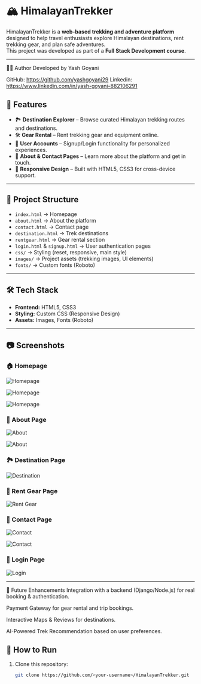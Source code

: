# 🏔️ HimalayanTrekker

HimalayanTrekker is a **web-based trekking and adventure platform** designed to help travel enthusiasts explore Himalayan destinations, rent trekking gear, and plan safe adventures.  
This project was developed as part of a **Full Stack Development course**.

---
👨‍💻 Author
Developed by Yash Goyani

GitHub: https://github.com/yashgoyani29
Linkedin: https://www.linkedin.com/in/yash-goyani-882106291

## 🚀 Features
- 🏞️ **Destination Explorer** – Browse curated Himalayan trekking routes and destinations.
- 🛠️ **Gear Rental** – Rent trekking gear and equipment online.
- 👤 **User Accounts** – Signup/Login functionality for personalized experiences.
- 📖 **About & Contact Pages** – Learn more about the platform and get in touch.
- 🎨 **Responsive Design** – Built with HTML5, CSS3 for cross-device support.

---

## 📂 Project Structure
- `index.html` → Homepage  
- `about.html` → About the platform  
- `contact.html` → Contact page  
- `destination.html` → Trek destinations  
- `rentgear.html` → Gear rental section  
- `login.html` & `signup.html` → User authentication pages  
- `css/` → Styling (reset, responsive, main style)  
- `images/` → Project assets (trekking images, UI elements)  
- `fonts/` → Custom fonts (Roboto)  

---

## 🛠️ Tech Stack
- **Frontend:** HTML5, CSS3
- **Styling:** Custom CSS (Responsive Design)
- **Assets:** Images, Fonts (Roboto)

---

## 📷 Screenshots
### 🏠 Homepage
![Homepage](./HimalayanTrekker/images/H1.jpg)

![Homepage](./HimalayanTrekker/images/H2.jpg)

![Homepage](./HimalayanTrekker/images/H3.jpg)

### 📄 About Page
![About](./HimalayanTrekker/images/AU1.jpg)

![About](./HimalayanTrekker/images/AU2.jpg)

### 🏞️ Destination Page
![Destination](./HimalayanTrekker/images/D1.jpg)

### 🎒 Rent Gear Page
![Rent Gear](./HimalayanTrekker/images/RG1.jpg)

### 📩 Contact Page
![Contact](./HimalayanTrekker/images/CO1.jpg)

![Contact](./HimalayanTrekker/images/CO2.jpg)

### 🔑 Login Page
![Login](./HimalayanTrekker/images/LO.jpg)

---
🎯 Future Enhancements
Integration with a backend (Django/Node.js) for real booking & authentication.

Payment Gateway for gear rental and trip bookings.

Interactive Maps & Reviews for destinations.

AI-Powered Trek Recommendation based on user preferences.


## 📑 How to Run
1. Clone this repository:
   ```bash
   git clone https://github.com/<your-username>/HimalayanTrekker.git
